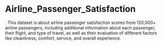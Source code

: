 # Airline_Passenger_Satisfaction
. This dataset is about airline passenger satisfaction scores from 120,000+ airline passengers, including additional information about each passenger, their flight, and type of travel, as well as their evaluation of different factors like cleanliness, comfort, service, and overall experience.
